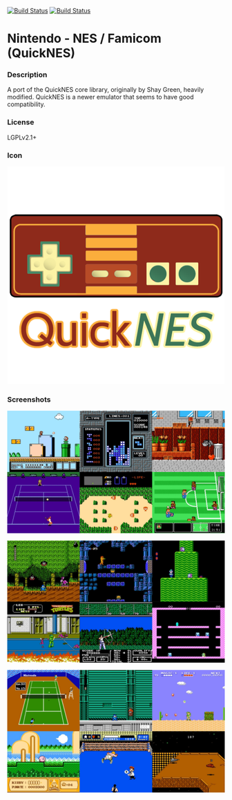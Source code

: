 [![Build Status](https://travis-ci.org/kodi-game/game.libretro.quicknes.svg?branch=master)](https://travis-ci.org/kodi-game/game.libretro.quicknes)
[![Build Status](https://ci.appveyor.com/api/projects/status/github/kodi-game/game.libretro.quicknes?svg=true)](https://ci.appveyor.com/project/kodi-game/game-libretro-quicknes)

# Nintendo - NES / Famicom (QuickNES)

### Description
A port of the QuickNES core library, originally by Shay Green, heavily modified. QuickNES is a newer emulator that seems to have good compatibility.

### License
LGPLv2.1+

### Icon

![Icon](game.libretro.quicknes/resources/icon.png)

### Screenshots

![Screenshot](game.libretro.quicknes/resources/screenshot-01.jpg)

![Screenshot](game.libretro.quicknes/resources/screenshot-02.jpg)

![Screenshot](game.libretro.quicknes/resources/screenshot-03.jpg)


